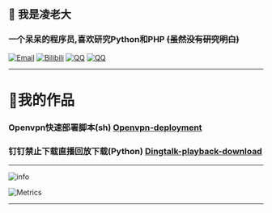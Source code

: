 ## 👋 我是凌老大
### 一个呆呆的程序员,喜欢研究Python和PHP ~~(虽然没有研究明白)~~
[![Email](https://img.shields.io/badge/Email-zhangzhixiang66233@outlook.com-0078D4?style=flat-square&logo=Microsoft%20Outlook)](mailto:zhangzhixiang66233@outlook.com)
[![Bilibili](https://img.shields.io/badge/bilibili-linglaoda-00A1D6?style=flat-square&logo=Bilibili)](https://space.bilibili.com/488316288)
[![QQ](https://img.shields.io/badge/QQ-2733936350-ff69b4?style=flat-square&logo=Tencent%20QQ)](http://wpa.qq.com/msgrd?v=3&uin=2733936350&site=qq&menu=yes)
[![QQ](https://img.shields.io/badge/Spotify-歌单-1DB954?style=flat-square&logo=Spotify)](https://open.spotify.com/playlist/1pgxvOfCELSSOdsu3ZiP4s?si=b0719c12422d4ac1)
***
# 🎇我的作品
### Openvpn快速部署脚本(sh) [Openvpn-deployment](https://github.com/linglaoda/Openvpn-deployment)
### 钉钉禁止下载直播回放下载(Python) [Dingtalk-playback-download](https://github.com/linglaoda/Dingtalk-playback-download)

***
![info](https://github-readme-stats.vercel.app/api?username=linglaoda&show_icons=true&count_private=true&hide=prs&theme=dark)

![Metrics](https://metrics.lecoq.io/linglaoda?template=classic&config.timezone=Asia%2FShanghai)
***
